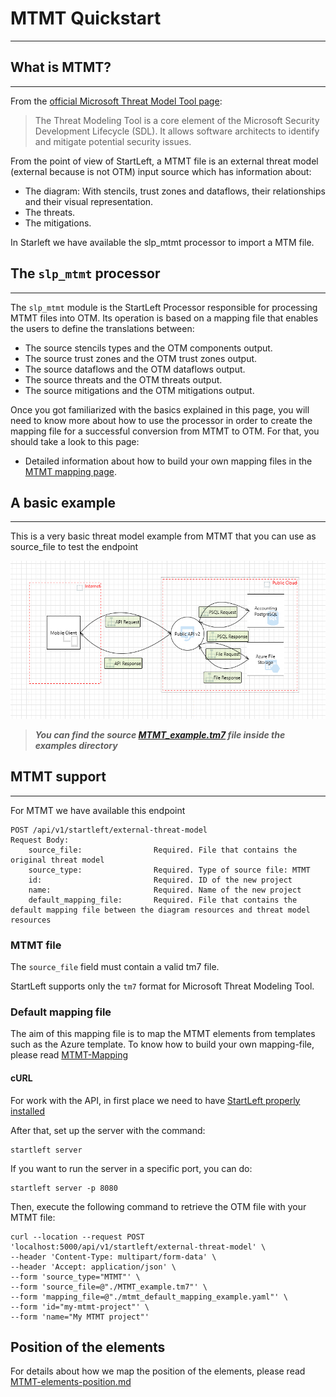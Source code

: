 # MTMT Quickstart

---
## What is MTMT?

---
From the [official Microsoft Threat Model Tool page](https://learn.microsoft.com/en-us/azure/security/develop/threat-modeling-tool):
> The Threat Modeling Tool is a core element of the Microsoft Security Development Lifecycle (SDL). 
> It allows software architects to identify and mitigate potential security issues.

From the point of view of StartLeft, a MTMT file is an external threat model (external because is not OTM) input source
which has information about:
 - The diagram: With stencils, trust zones and dataflows, their relationships and their visual representation.
 - The threats.
 - The mitigations.

In Starleft we have available the slp_mtmt processor to import a MTM file.

## The `slp_mtmt` processor

---
The `slp_mtmt` module is the StartLeft Processor responsible for processing MTMT files into OTM. Its operation is based
on a mapping file that enables the users to define the translations between:

- The source stencils types and the OTM components output.
- The source trust zones and the OTM trust zones output.
- The source dataflows and the OTM dataflows output.
- The source threats and the OTM threats output.
- The source mitigations and the OTM mitigations output.

Once you got familiarized with the basics explained in this page, you will need to know more about how to use the
processor in order to create the mapping file for a successful conversion from MTMT to OTM. 
For that, you should take a look to this page:

* Detailed information about how to build your own mapping files in the
  [MTMT mapping page](MTMT-Mapping.md).

## A basic example

---
This is a very basic threat model example from MTMT that you can use as source_file to test the endpoint

![](img/MTMT_example.png)

>***You can find the source 
> [MTMT_example.tm7](https://github.com/iriusrisk/startleft/tree/feature/OPT-479/examples/mtmt/MTMT_example.tm7) 
> file inside the examples directory***

## MTMT support

---
For MTMT we have available this endpoint
```
POST /api/v1/startleft/external-threat-model
Request Body:
    source_file:                Required. File that contains the original threat model
    source_type:                Required. Type of source file: MTMT
    id:                         Required. ID of the new project
    name:                       Required. Name of the new project
    default_mapping_file:       Required. File that contains the default mapping file between the diagram resources and threat model resources
```

### MTMT file
The `source_file` field must contain a valid tm7 file.

StartLeft supports only the `tm7` format for Microsoft Threat Modeling Tool. 


### Default mapping file
The aim of this mapping file is to map the MTMT elements from templates such as the Azure template.
To know how to build your own mapping-file, please read [MTMT-Mapping](MTMT-Mapping.md)


#### cURL
For work with the API, in first place we need to have [StartLeft properly installed](../../../Quickstart-Guide-for-Beginners.md)

After that, set up the server with the command:
```shell
startleft server
```

If you want to run the server in a specific port, you can do:
```shell
startleft server -p 8080
```


Then, execute the following command to retrieve the OTM file with your MTMT file:
```shell
curl --location --request POST 'localhost:5000/api/v1/startleft/external-threat-model' \
--header 'Content-Type: multipart/form-data' \
--header 'Accept: application/json' \
--form 'source_type="MTMT"' \
--form 'source_file=@"./MTMT_example.tm7"' \
--form 'mapping_file=@"./mtmt_default_mapping_example.yaml"' \
--form 'id="my-mtmt-project"' \
--form 'name="My MTMT project"'
```

## Position of the elements
For details about how we map the position of the elements, please read [MTMT-elements-position.md](MTMT-elements-position.md) 
